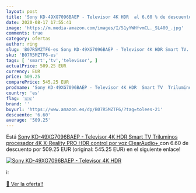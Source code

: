 ```yaml
---
layout: post
title: 'Sony KD-49XG7096BAEP - Televisor 4K HDR  al 6.60 % de descuento'
date: 2020-08-17 17:55:41
image: 'https://m.media-amazon.com/images/I/51yYWHfvmCL._SL400_.jpg'
comments: true
category: ofertas
author: ring
slug: 'B07R5MZTF6-es Sony KD-49XG7096BAEP - Televisor 4K HDR Smart TV...'
sku: 'B07R5MZTF6-es'
tags: [ 'smart','tv','televisor', ]
actualPrice: 509.25 EUR
currency: EUR
price: 509.25
comparePrice: 545.25 EUR
prodname: 'Sony KD-49XG7096BAEP - Televisor 4K HDR  Smart TV  Triluminos  procesador 4K X-Reality PRO  HDR  control por voz  ClearAudio+ '
country: 'es'
flag: '🇪🇸'
brand: ''
buyurl: 'https://www.amazon.es/dp/B07R5MZTF6/?tag=tolees-21'
descuento: '6.60'
average: '509.25'
---
```


Está [Sony KD-49XG7096BAEP - Televisor 4K HDR  Smart TV  Triluminos  procesador 4K X-Reality PRO  HDR  control por voz  ClearAudio+ ](https://www.amazon.es/dp/B07R5MZTF6/?tag=tolees-21) con 6.60 de descuento por 509.25 EUR (original: 545.25 EUR) en el siguiente enlace!

[![Sony KD-49XG7096BAEP - Televisor 4K HDR ](https://m.media-amazon.com/images/I/51yYWHfvmCL._SL400_.jpg)](https://www.amazon.es/dp/B07R5MZTF6/?tag=tolees-21)

ℹ️:


[🛒 Ver la oferta!!](https://www.amazon.es/dp/B07R5MZTF6/?tag=tolees-21)
